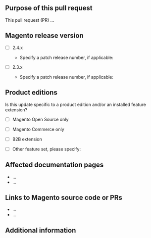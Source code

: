 ## Purpose of this pull request

<!-- REQUIRED Describe the goal and the type of changes this pull request covers. Tell us what changes are you making and why. -->

This pull request (PR) ...

## Magento release version

<!-- Use this section to indicate which Magento release(s) are affected by the content changes. -->

- [ ] 2.4.x
  - Specify a patch release number, if applicable:

- [ ] 2.3.x
  - Specify a patch release number, if applicable:

## Product editions

Is this update specific to a product edition and/or an installed feature extension?

- [ ] Magento Open Source only
- [ ] Magento Commerce only

- [ ] B2B extension
- [ ] Other feature set, please specify:



## Affected documentation pages

<!-- REQUIRED List HTML links for affected pages on https://docs.magento.com -->

- ...
- ...

## Links to Magento source code or PRs

<!--  OPTIONAL - REMOVE THIS SECTION IF NOT USED. If this pull request references a file in a Magento codebase repository or a code PR, add it here. -->

- ...
- ...

## Additional information

<!-- OPTIONAL - REMOVE THIS SECTION IF NOT USED. What other information can you provide? -->

<!--
If you are fixing a GitHub issue, note it using GitHub keyword format (https://help.github.com/en/articles/closing-issues-using-keywords#closing-an-issue-in-a-different-repository) to close the issue when this pull request is merged. Example: `Fixes #1234`

`master` is the default branch. Merged pull requests to `master` go live on the site automatically. Any requested changes to content on the `master` branch must be related to the released codebase. Any content related to future releases goes in a release integration branch.

See Contribution guidelines (https://github.com/magento/merchdocs/blob/master/.github/CONTRIBUTING.md) and wiki (https://github.com/magento/merchdocs/wiki) for more information.
-->
